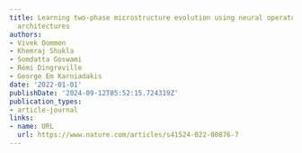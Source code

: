 ```yaml
---
title: Learning two-phase microstructure evolution using neural operators and autoencoder
  architectures
authors:
- Vivek Oommen
- Khemraj Shukla
- Somdatta Goswami
- Rémi Dingreville
- George Em Karniadakis
date: '2022-01-01'
publishDate: '2024-09-12T05:52:15.724319Z'
publication_types:
- article-journal
links:
- name: URL
  url: https://www.nature.com/articles/s41524-022-00876-7
---
```

